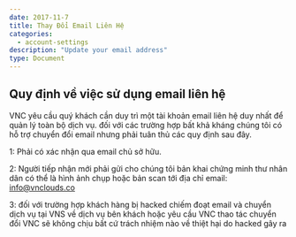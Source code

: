 ```yaml
---
date: 2017-11-7
title: Thay Đổi Email Liên Hệ
categories:
  - account-settings
description: "Update your email address"
type: Document
---
```

## Quy định về việc sử dụng email liên hệ 

VNC yêu cầu quý khách cần duy trì một tài khoản email liên hệ duy nhất để quản lý toàn bộ dịch vụ. đối với các trường hợp bất khả kháng chúng tôi có hỗ trợ chuyển đổi email nhưng phải tuân thủ các quy định sau đây.

1: Phải có xác nhận qua email chủ sở hữu.

2: Người tiếp nhận mới phải gửi cho chúng tôi bản khai chứng minh thư nhân dân có thể là hình ảnh chụp hoặc bản scan tới địa chỉ email: info@vnclouds.co

3: đối với trường hợp khách hàng bị hacked chiếm đoạt email và chuyển dịch vụ tại VNS về dịch vụ bên khách hoặc yêu cầu VNC thao tác chuyển đổi VNC sẽ không chịu bất cứ trách nhiệm nào về thiệt hại do hacked gây ra
